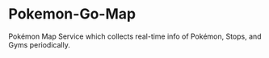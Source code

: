# Pokemon-Go-Map
Pokémon Map Service which collects real-time info of Pokémon, Stops, and Gyms periodically.
